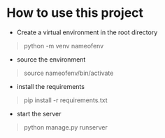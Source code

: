 # How to use this project
* Create a virtual environment in the root directory
> python -m venv nameofenv

* source the environment
> source nameofenv/bin/activate
* install the requirements
>pip install -r requirements.txt
* start the server
>python manage.py runserver